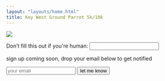 ```yaml
---
layout: "layouts/home.html"
title: Key West Ground Parrot 5k/10k
---
```


<img class="rounded-lg overflow-hidden" src="https://res.cloudinary.com/duzmgsio4/image/upload/v1604602821/keywestgroundparrot.com/5k-race-full.png">

<form action="/home" class="p-4 m-6 text-center mx-auto border-2 border-dashed border-red-500" method="post" name="email-list" netlify netlify-honeypot="bot-field">
    <p class="hidden">
    <label>Don’t fill this out if you're human: <input name="bot-field" /></label>
    </p>
    <p class="text-sm my-3">sign up coming soon, drop your email below to get notified</p>
    <input type="email" name="email" placeholder="your email" class="p-2 rounded" required>
    <button type="submit" class="p-2 bg-green-200 hover:bg-green-300 rounded">let me know</button>
</form>